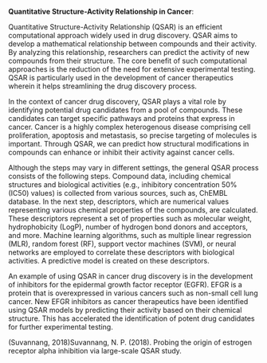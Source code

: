 **Quantitative Structure-Activity Relationship in Cancer**:

Quantitative Structure-Activity Relationship (QSAR) is an efficient computational approach widely used in drug discovery. QSAR aims to develop a mathematical relationship between compounds and their activity. By analyzing this relationship, researchers can predict the activity of new compounds from their structure. The core benefit of such computational approaches is the reduction of the need for extensive experimental testing. QSAR is particularly used in the development of cancer therapeutics wherein it helps streamlining the drug discovery process.

In the context of cancer drug discovery, QSAR plays a vital role by identifying potential drug candidates from a pool of compounds. These candidates can target specific pathways and proteins that express in cancer. Cancer is a highly complex heterogenous disease comprising cell proliferation, apoptosis and metastasis, so precise targeting of molecules is important. Through QSAR, we can predict how structural modifications in compounds can enhance or inhibit their activity against cancer cells. 

Although the steps may vary in different settings, the general QSAR process consists of the following steps. Compound data, including chemical structures and biological activities (e.g., inhibitory concentration 50% (IC50) values) is collected from various sources, such as, ChEMBL database. In the next step, descriptors, which are numerical values representing various chemical properties of the compounds, are calculated. These descriptors represent a set of properties such as molecular weight, hydrophobicity (LogP), number of hydrogen bond donors and acceptors, and more. Machine learning algorithms, such as multiple linear regression (MLR), random forest (RF), support vector machines (SVM), or neural networks are employed to correlate these descriptors with biological activities. A predictive model is created on these descriptors.

An example of using QSAR in cancer drug discovery is in the development of inhibitors for the epidermal growth factor receptor (EGFR). EFGR is a protein that is overexpressed in various cancers such as non-small cell lung cancer. New EFGR inhibitors as cancer therapeutics have been identified using QSAR models by predicting their activity based on their chemical structure. This has accelerated the identification of potent drug candidates for further experimental testing.

<!--[if supportFields]><span style='mso-element:
 field-begin'></span><span style='mso-ansi-language:EN-US'><span
 style='mso-spacerun:yes'> </span></span><span lang=EN-US style='mso-ansi-language:
 EN-US'>CITATION Suv18 \l 1033 </span><span style='mso-element:field-separator'></span><![endif]-->(Suvannang, 2018)<!--[if supportFields]><span
 style='mso-element:field-end'></span><![endif]--> conducted a large scale QSAR study aiding in the development of potent inhibitors against estrogen receptor alpha. They used molecular fingerprints as a descriptor type because of its ability to extensively label structural properties of compounds using mathematical values. Their QSAR model can be used as a filter to screen potent compounds against ER alpha receptors in breast cancer.&#x20;

QSAR is a robust tool in cancer drug discovery that enables the efficient prediction of compound activity and development of new therapeutic agents. The main benefit of using QSAR is that it employs computational power for a vast chemical data, thus reducing time and cost associated with drug development.

References:

<!--[if supportFields]><span lang=en-PK><span
style='mso-element:field-begin'></span></span><span lang=en-PK
style='mso-ansi-language:EN-US'><span style='mso-spacerun:yes'> </span></span><span
lang=EN-US style='mso-ansi-language:EN-US'>BIBLIOGRAPHY <span
style='mso-spacerun:yes'> </span>\l 1033 </span><span lang=en-PK><span
style='mso-element:field-separator'></span></span><![endif]-->Suvannang, N. P. (2018). Probing the origin of estrogen receptor alpha inhibition via large-scale QSAR study.

<!--[if supportFields]><span lang=en-PK><span style='mso-element:field-end'></span></span><![endif]--> 
